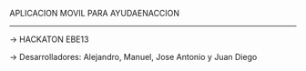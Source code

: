 APLICACION MOVIL PARA AYUDAENACCION
______________________________________

-> HACKATON EBE13

-> Desarrolladores: Alejandro, Manuel, Jose Antonio y Juan Diego


